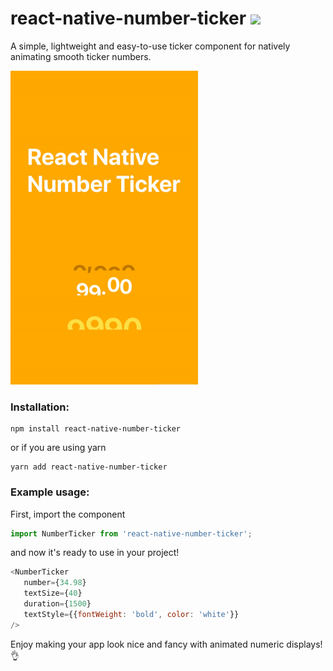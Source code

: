 # react-native-number-ticker ![](https://badge.fury.io/js/react-native-number-ticker.svg)
A simple, lightweight and easy-to-use ticker component for natively animating smooth ticker numbers.

![](preview-gif.gif)


### Installation: 
```
npm install react-native-number-ticker
```
or if you are using yarn
```
yarn add react-native-number-ticker
```

### Example usage:

First, import the component

```javascript
import NumberTicker from 'react-native-number-ticker';
```
and now it's ready to use in your project!
```javascript
<NumberTicker
   number={34.98}
   textSize={40}
   duration={1500}
   textStyle={{fontWeight: 'bold', color: 'white'}}
/>
```
Enjoy making your app look nice and fancy with animated numeric displays! 👌

